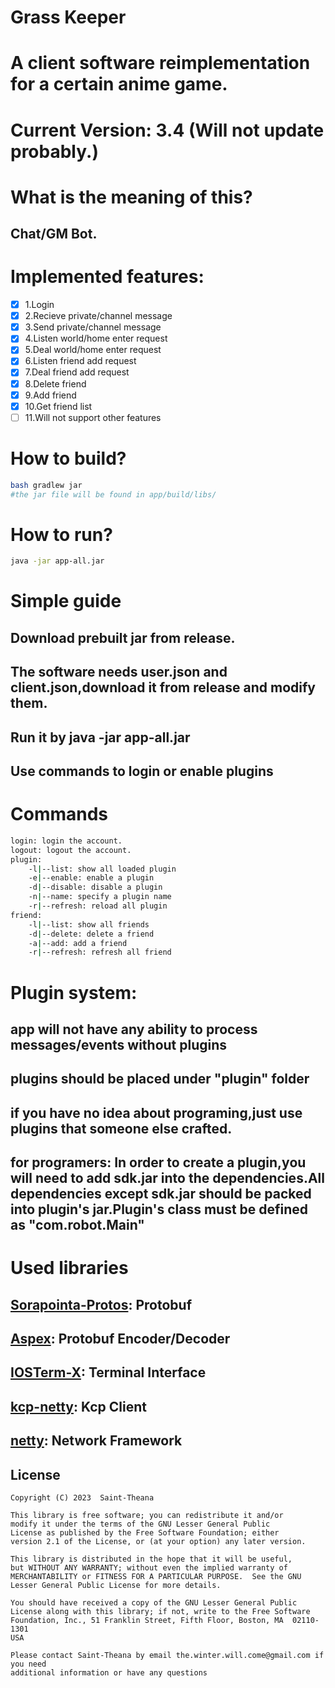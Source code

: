 # Grass Keeper

# A client software reimplementation for a certain anime game.

# Current Version: 3.4 (Will not update probably.)

# What is the meaning of this?
## Chat/GM Bot.

# Implemented features:
 - [x] 1.Login
 - [x] 2.Recieve private/channel message
 - [x] 3.Send private/channel message
 - [x] 4.Listen world/home enter request
 - [x] 5.Deal world/home enter request
 - [x] 6.Listen friend add request
 - [x] 7.Deal friend add request
 - [x] 8.Delete friend
 - [x] 9.Add friend
 - [x] 10.Get friend list
 - [ ] 11.Will not support other features

# How to build?
```bash
bash gradlew jar
#the jar file will be found in app/build/libs/
```

# How to run?
```bash
java -jar app-all.jar
```

# Simple guide
## Download prebuilt jar from release.
## The software needs user.json and client.json,download it from release and modify them.
## Run it by java -jar app-all.jar
## Use commands to login or enable plugins


# Commands
```bash
login: login the account.
logout: logout the account.
plugin:
    -l|--list: show all loaded plugin
    -e|--enable: enable a plugin
    -d|--disable: disable a plugin
    -n|--name: specify a plugin name
    -r|--refresh: reload all plugin
friend:
    -l|--list: show all friends
    -d|--delete: delete a friend
    -a|--add: add a friend
    -r|--refresh: refresh all friend
```

# Plugin system:
## app will not have any ability to process messages/events without plugins
## plugins should be placed under "plugin" folder
## if you have no idea about programing,just use plugins that someone else crafted.
## for programers: In order to create a plugin,you will need to add sdk.jar into the dependencies.All dependencies except sdk.jar should be packed into plugin's jar.Plugin's class must be defined as "com.robot.Main"


# Used libraries
## [Sorapointa-Protos](https://github.com/Sorapointa/Sorapointa-Protos): Protobuf
## [Aspex](https://github.com/Saint-Theana/ASPEX): Protobuf Encoder/Decoder
## [IOSTerm-X](https://github.com/Saint-Theana/IOSTerm-X): Terminal Interface
## [kcp-netty](https://github.com/szhnet/kcp-netty): Kcp Client
## [netty](https://github.com/netty/netty): Network Framework



## License
```
Copyright (C) 2023  Saint-Theana

This library is free software; you can redistribute it and/or
modify it under the terms of the GNU Lesser General Public
License as published by the Free Software Foundation; either
version 2.1 of the License, or (at your option) any later version.

This library is distributed in the hope that it will be useful,
but WITHOUT ANY WARRANTY; without even the implied warranty of
MERCHANTABILITY or FITNESS FOR A PARTICULAR PURPOSE.  See the GNU
Lesser General Public License for more details.

You should have received a copy of the GNU Lesser General Public
License along with this library; if not, write to the Free Software
Foundation, Inc., 51 Franklin Street, Fifth Floor, Boston, MA  02110-1301
USA

Please contact Saint-Theana by email the.winter.will.come@gmail.com if you need
additional information or have any questions
```